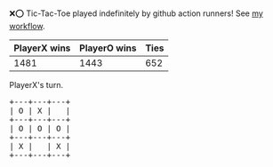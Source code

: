 :x::o: Tic-Tac-Toe played indefinitely by github action runners! See [my workflow](.github/workflows/play.yaml).

|PlayerX wins|PlayerO wins|Ties|
|-|-|-|
|1481|1443|652|

PlayerX's turn.

<pre>
+---+---+---+
| O | X |   |
+---+---+---+
| O | O | O |
+---+---+---+
| X |   | X |
+---+---+---+
</pre>